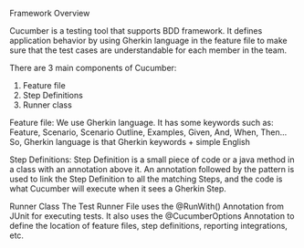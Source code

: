 Framework Overview

Cucumber is a testing tool that supports BDD framework. It defines application behavior by using Gherkin language in the feature file to make sure that the test cases are understandable for each member in the team.

There are 3 main components of Cucumber:
1) Feature file
2) Step Definitions
3) Runner class


Feature file: 
We use Gherkin language.
It has some keywords such as: Feature, Scenario, Scenario Outline, Examples, Given, And, When, Then...
So, Gherkin language is that Gherkin keywords + simple English


Step Definitions:
Step Definition is a small piece of code or a java method in a class with an annotation above it. 
An annotation followed by the pattern is used to link the Step Definition to all the matching Steps, and the code is what Cucumber will execute when it sees a Gherkin Step.


Runner Class
The Test Runner File uses the @RunWith() Annotation from JUnit for executing tests. It also uses the @CucumberOptions Annotation to define the location of feature files, step definitions, reporting integrations, etc.


